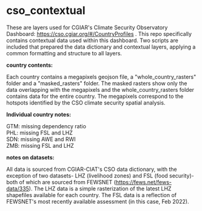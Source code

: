 # cso_contextual
These are layers used for CGIAR's Climate Security Observatory Dashboard: https://cso.cgiar.org/#/CountryProfiles . This repo specifically contains contextual data used within this dashboard. Two scripts are included that prepared the data dictionary and contextual layers, applying a common formatting and structure to all layers.

<b>country contents: </b>

Each country contains a megapixels geojson file, a "whole_country_rasters" folder and a "masked_rasters" folder. The masked rasters show only the data overlapping with the megapixels and the whole_country_rasters folder contains data for the entire country. The megapixels correspond to the hotspots identified by the CSO climate security spatial analysis. 

<b>Individual country notes: </b>

GTM: missing dependency ratio <br>
PHL: missing FSL and LHZ <br>
SDN: missing AWE and RWI <br>
ZMB: missing FSL and LHZ <br>

<b>notes on datasets: </b>

All data is sourced from CGIAR-CIAT's CSO data dictionary, with the exception of two datasets- LHZ (livelihood zones) and FSL (food security)- both of which are sourced from FEWSNET (https://fews.net/fews-data/335). The LHZ data is a simple rasterization of the latest LHZ shapefiles available for each country. The FSL data is a reflection of FEWSNET's most recently available assessment (in this case, Feb 2022). 
